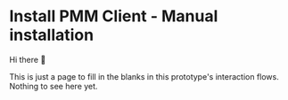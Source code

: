 # Install PMM Client - Manual installation
Hi there 👋

This is just a page to fill in the blanks in this prototype's interaction flows. Nothing to see here yet.